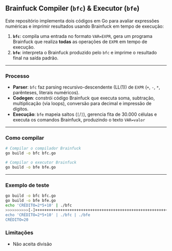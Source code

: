 ## Brainfuck Compiler (`bfc`) & Executor (`bfe`)

Este repositório implementa dois códigos em Go para avaliar expressões numéricas e imprimir resultados usando Brainfuck em tempo de execução:

1. **`bfc`**: compila uma entrada no formato `VAR=EXPR`, gera um programa Brainfuck que realiza **todas** as operações de `EXPR` em tempo de execução.
2. **`bfe`**: interpreta o Brainfuck produzido pelo `bfc` e imprime o resultado final na saída padrão.

---

### Processo

* **Parser**: `bfc` faz parsing recursivo-descendente (LL(1)) de `EXPR` (`+`, `-`, `*`, parênteses, literais numéricos).
* **Codegen**: constrói código Brainfuck que executa soma, subtração, multiplicação (via loops), conversão para decimal e impressão de dígitos.
* **Execução**: `bfe` mapeia saltos (`[`/`]`), gerencia fita de 30.000 células e executa os comandos Brainfuck, produzindo o texto `VAR=valor`
---

### Como compilar
```bash
# Compilar o compilador Brainfuck
go build -o bfc bfc.go

# Compilar o executor Brainfuck
go build -o bfe bfe.go
```

---

### Exemplo de teste

```bash
go build -o bfc bfc.go
go build -o bfe bfe.go
echo 'CRÉDITO=2*5+10' | ./bfc
>>>>>>>>>>[-]+++++++++++++++++++++++++++++++++++++++++++++++++++++++++++++++++++.[-]++++++++++++++++++++++++++++++++++++++++++++++++++++++++++++++++++++++++++++++++++.[-]+++++++++++++++++++++++++++++++++++++++++++++++++++++++++++++++++++++++++++++++++++++++++++++++++++++++++++++++++++++++++++++++++++++++++++++++++++++++++++++++++++++++++++++++++++++++++++++++++++.[-]+++++++++++++++++++++++++++++++++++++++++++++++++++++++++++++++++++++++++++++++++++++++++++++++++++++++++++++++++++++++++++++++++++++++++.[-]++++++++++++++++++++++++++++++++++++++++++++++++++++++++++++++++++++.[-]+++++++++++++++++++++++++++++++++++++++++++++++++++++++++++++++++++++++++.[-]++++++++++++++++++++++++++++++++++++++++++++++++++++++++++++++++++++++++++++++++++++.[-]+++++++++++++++++++++++++++++++++++++++++++++++++++++++++++++++++++++++++++++++.[-]+++++++++++++++++++++++++++++++++++++++++++++++++++++++++++++.<<<<<<<<<<[-]++>[-]+++++>[-]>[-]<<<[->[->+>+<<]>>[-<<+>>]<<<]>>[-<<+>>]<<>[-]++++++++++[-<+>]<>[-]<[---------->+<]>[++++++++++++++++++++++++++++++++++++++++++++++++.[-]]<++++++++++++++++++++++++++++++++++++++++++++++++.[-]
echo 'CRÉDITO=2*5+10' | ./bfc | ./bfe
CRÉDITO=20
```
### Limitações
- Não aceita divisão
